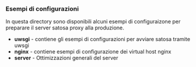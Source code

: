 ### Esempi di configurazioni
In questa directory sono disponibili alcuni esempi di configuraizone per preparare il server satosa proxy alla produzione.
* __uwsgi__ - contiene gli esempi di configurazioni per avviare satosa tramite uwsgi
* __nginx__ - contiene esempi di configurazione dei virtual host nginx
* __server__ - Ottimizzazioni generali del server
